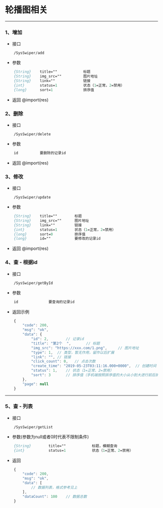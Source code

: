 # 轮播图相关 

---

### 1、增加
- 接口
``` api
	/SysSwiper/add
```
- 参数
``` p
	{String}	title=""			标题 
	{String}	img_src=""			图片地址 
	{String}	link=""				链接 
	{int}		status=1			状态（1=正常，2=禁用） 
	{long}		sort=1				排序值 
```
- 返回 
@import(res)


### 2、删除
- 接口
``` api
	/SysSwiper/delete
```
- 参数
``` p
	id			要删除的记录id
```
- 返回
@import(res)


### 3、修改
- 接口
``` api
	/SysSwiper/update
```
- 参数
``` p
	{String}	title=""		标题
	{String}	img_src=""		图片地址
	{String}	link=""			链接
	{int}		status=1		状态（1=正常，2=禁用）
	{long}		sort=0			排序值
	{long}		id=""			要修改的记录id
```
- 返回
@import(res)


### 4、查 - 根据id
- 接口
```  api 
	/SysSwiper/getById
```
- 参数
``` p
	id				要查询的记录id
```
- 返回示例
``` js
	{
		"code": 200,
		"msg": "ok",
		"data": {
			"id": 2,		// 记录id
			"title": "第2个  ",		// 标题
			"img_src": "https://xxx.com/1.png",		// 图片地址
			"type": 1,	// 类型，暂无作用，留作以后扩展
			"link": "",	// 链接
			"click_count": 0,	// 点击次数
			"create_time": "2019-05-23T03:11:16.000+0000",	// 创建时间 
			"status": 1,	// 状态（1=正常、2=禁用）
			"sort": 3		// 排序值（手机端按照排序值的大小从小到大进行前后排列）
		},
		"page": null
	}
```


---
### 5、查 - 列表
- 接口
``` api
	/SysSwiper/getList
```
- 参数(参数为null或者0时代表不限制条件)
``` p
	{String}		title=""			标题，模糊查询
	{int}			status=1			状态（1=正常、2=禁用）
```
- 返回 
``` js
	{
		"code": 200,
		"msg": "ok",
		"data": [
			// 数据列表，格式参考见上  
		],
		"dataCount": 100	// 数据总数
	}
```










